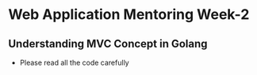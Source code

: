 # Web Application Mentoring Week-2

## Understanding MVC Concept in Golang

- Please read all the code carefully